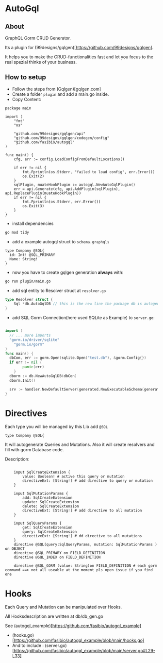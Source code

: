 # AutoGql

## About
GraphQL Gorm CRUD Generator. 

Its a plugin for (99designs/gqlgen)[https://github.com/99designs/gqlgen]. 

It helps you to make the CRUD-functionalities fast and let you focus to the real spezial thinks of your business.

## How to setup

- Follow the steps from (Gqlgen)[gqlgen.com]
- Create a folder ```plugin``` and add a main.go inside. 
- Copy Content: 
```golang
package main

import (
	"fmt"
	"os"

	"github.com/99designs/gqlgen/api"
	"github.com/99designs/gqlgen/codegen/config"
	"github.com/fasibio/autogql"
)

func main() {
	cfg, err := config.LoadConfigFromDefaultLocations()

	if err != nil {
		fmt.Fprintln(os.Stderr, "failed to load config", err.Error())
		os.Exit(2)
	}
	sqlPlugin, muateHookPlugin := autogql.NewAutoGqlPlugin()
	err = api.Generate(cfg, api.AddPlugin(sqlPlugin), api.ReplacePlugin(muateHookPlugin))
	if err != nil {
		fmt.Fprintln(os.Stderr, err.Error())
		os.Exit(3)
	}
}
```
- install dependencies
```bash
go mod tidy
```
- add a example autogql struct to ```schema.graphqls```

```gql
type Company @SQL{
  id: Int! @SQL_PRIMARY
  Name: String!
}
```

- now you have to create gqlgen generation **always** with: 

```bash
go run plugin/main.go
```

- add sql entity to Resolver struct at ```resolver.go```
```go
type Resolver struct {
	Sql *db.AutoGqlDB // this is the new line the package db is autogenerate by this plugin
}
```

- add SQL Gorm Connection(here used SQLite as Example) to ```server.go```:

```go

import (
  // ... more imports
  "gorm.io/driver/sqlite"
	"gorm.io/gorm"
)
func main() {
  dbCon, err := gorm.Open(sqlite.Open("test.db"), &gorm.Config{})
  if err != nil {
		panic(err)
	}
  dborm := db.NewAutoGqlDB(dbCon)
  dborm.Init()

  srv := handler.NewDefaultServer(generated.NewExecutableSchema(generated.Config{Resolvers: &graph.Resolver{Sql: &dborm} //.... <- here set dborm to resolver
}

```

# Directives

Each type you will be managed by this Lib add  ```@SQL```
```gql
type Company @SQL{
```

It will autogenerate Queries and Mutations. Also it will create resolvers and fill with gorm Database code. 

Description: 

```gql

	input SqlCreateExtension {
		value: Boolean! # active this query or mutation
		directiveExt: [String!] # add directive to query or mutation
	}

	input SqlMutationParams {
		add: SqlCreateExtension
		update: SqlCreateExtension
		delete: SqlCreateExtension
		directiveExt: [String!] # add directive to all mutation
	}

	input SqlQueryParams {
		get: SqlCreateExtension
		query: SqlCreateExtension
		directiveExt: [String!] # dd directive to all mutations
	}
	directive @SQL(query:SqlQueryParams, mutation: SqlMutationParams ) on OBJECT
	directive @SQL_PRIMARY on FIELD_DEFINITION
	directive @SQL_INDEX on FIELD_DEFINITION

	directive @SQL_GORM (value: String)on FIELD_DEFINITION # each gorm command ==> not all useable at the moment pls open issue if you find one

```



# Hooks 

Each Query and Mutation can be manipulated over Hooks. 

All Hooksdescription are written at db/db_gen.go

See (autogql_example)[https://github.com/fasibio/autogql_example] 
 - (hooks.go)[https://github.com/fasibio/autogql_example/blob/main/hooks.go] 
 - And to include : (server.go)[https://github.com/fasibio/autogql_example/blob/main/server.go#L29-L33]





